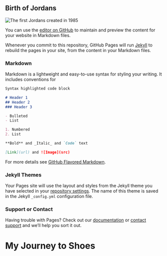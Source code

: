 ## Birth of Jordans
![The first Jordans created in 1985](https://www.google.com/url?sa=i&url=https%3A%2F%2Fsneakerbardetroit.com%2Fair-jordan-1-high-bred-banned-555088-062-release-date%2F&psig=AOvVaw3VuaZdqDxMtRIpSeS2XDyu&ust=1602586881717000&source=images&cd=vfe&ved=0CAIQjRxqFwoTCMDe0b_zruwCFQAAAAAdAAAAABAE)

You can use the [editor on GitHub](https://github.com/dhilanamin/Streethype/edit/main/README.md) to maintain and preview the content for your website in Markdown files.

Whenever you commit to this repository, GitHub Pages will run [Jekyll](https://jekyllrb.com/) to rebuild the pages in your site, from the content in your Markdown files.

### Markdown

Markdown is a lightweight and easy-to-use syntax for styling your writing. It includes conventions for

```markdown
Syntax highlighted code block

# Header 1
## Header 2
### Header 3

- Bulleted
- List

1. Numbered
2. List

**Bold** and _Italic_ and `Code` text

[Link](url) and ![Image](src)
```

For more details see [GitHub Flavored Markdown](https://guides.github.com/features/mastering-markdown/).

### Jekyll Themes

Your Pages site will use the layout and styles from the Jekyll theme you have selected in your [repository settings](https://github.com/dhilanamin/Streethype/settings). The name of this theme is saved in the Jekyll `_config.yml` configuration file.

### Support or Contact

Having trouble with Pages? Check out our [documentation](https://docs.github.com/categories/github-pages-basics/) or [contact support](https://github.com/contact) and we’ll help you sort it out.
# My Journey to Shoes
